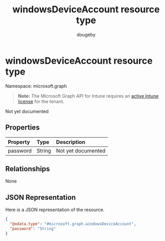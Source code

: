 ﻿---
title: "windowsDeviceAccount resource type"
description: "Not yet documented"
author: "dougeby"
localization_priority: Normal
ms.prod: "intune"
doc_type: resourcePageType
---

# windowsDeviceAccount resource type

Namespace: microsoft.graph

> **Note:** The Microsoft Graph API for Intune requires an [active Intune license](https://go.microsoft.com/fwlink/?linkid=839381) for the tenant.

Not yet documented

## Properties

| Property | Type   | Description        |
| :------- | :----- | :----------------- |
| password | String | Not yet documented |

## Relationships

None

## JSON Representation

Here is a JSON representation of the resource.

<!-- {
  "blockType": "resource",
  "@odata.type": "microsoft.graph.windowsDeviceAccount"
}
-->

```json
{
  "@odata.type": "#microsoft.graph.windowsDeviceAccount",
  "password": "String"
}
```
